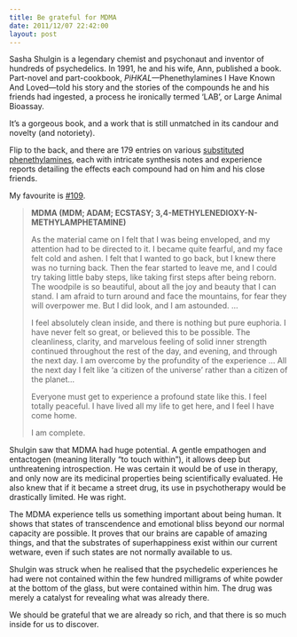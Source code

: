 ```yaml
---
title: Be grateful for MDMA
date: 2011/12/07 22:42:00
layout: post
---
```


Sasha Shulgin is a legendary chemist and psychonaut and inventor of hundreds of psychedelics. In 1991, he and his wife, Ann, published a book. Part-novel and part-cookbook, _PiHKAL_—Phenethylamines I Have Known And Loved—told his story and the stories of the compounds he and his friends had ingested, a process he ironically termed ‘LAB’, or Large Animal Bioassay.

It’s a gorgeous book, and a work that is still unmatched in its candour and novelty (and notoriety).

Flip to the back, and there are 179 entries on various [substituted phenethylamines](http://en.wikipedia.org/wiki/Substituted_phenethylamine), each with intricate synthesis notes and experience reports detailing the effects each compound had on him and his close friends.

My favourite is [#109](http://www.erowid.org/library/books_online/pihkal/pihkal109.shtml).

> **MDMA (MDM; ADAM; ECSTASY; 3,4-METHYLENEDIOXY-N-METHYLAMPHETAMINE)**
>
> As the material came on I felt that I was being enveloped, and my attention had to be directed to it. I became quite fearful, and my face felt cold and ashen. I felt that I wanted to go back, but I knew there was no turning back. Then the fear started to leave me, and I could try taking little baby steps, like taking first steps after being reborn. The woodpile is so beautiful, about all the joy and beauty that I can stand. I am afraid to turn around and face the mountains, for fear they will overpower me. But I did look, and I am astounded. …
>
> I feel absolutely clean inside, and there is nothing but pure euphoria. I have never felt so great, or believed this to be possible. The cleanliness, clarity, and marvelous feeling of solid inner strength continued throughout the rest of the day, and evening, and through the next day. I am overcome by the profundity of the experience … All the next day I felt like ‘a citizen of the universe’ rather than a citizen of the planet…
>
> Everyone must get to experience a profound state like this. I feel totally peaceful. I have lived all my life to get here, and I feel I have come home.
>
> I am complete.

Shulgin saw that MDMA had huge potential. A gentle empathogen and entactogen (meaning literally “to touch within”), it allows deep but unthreatening introspection. He was certain it would be of use in therapy, and only now are its medicinal properties being scientifically evaluated. He also knew that if it became a street drug, its use in psychotherapy would be drastically limited. He was right.

The MDMA experience tells us something important about being human. It shows that states of transcendence and emotional bliss beyond our normal capacity are possible. It proves that our brains are capable of amazing things, and that the substrates of superhappiness exist within our current wetware, even if such states are not normally available to us.

Shulgin was struck when he realised that the psychedelic experiences he had were not contained within the few hundred milligrams of white powder at the bottom of the glass, but were contained within him. The drug was merely a catalyst for revealing what was already there.

We should be grateful that we are already so rich, and that there is so much inside for us to discover.
